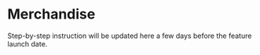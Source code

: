 # Merchandise

Step-by-step instruction will be updated here a few days before the feature launch date.
